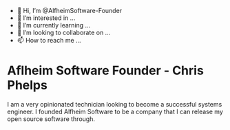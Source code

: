 - 👋 Hi, I’m @AlfheimSoftware-Founder
- 👀 I’m interested in ...
- 🌱 I’m currently learning ...
- 💞️ I’m looking to collaborate on ...
- 📫 How to reach me ...

# Aflheim Software Founder - Chris Phelps
I am a very opinionated technician looking to become a successful systems engineer.  I founded Alfheim Software to be a company that I can release my open source software through.
<!---
AlfheimSoftware-Founder/AlfheimSoftware-Founder is a ✨ special ✨ repository because its `README.md` (this file) appears on your GitHub profile.
You can click the Preview link to take a look at your changes.
--->
